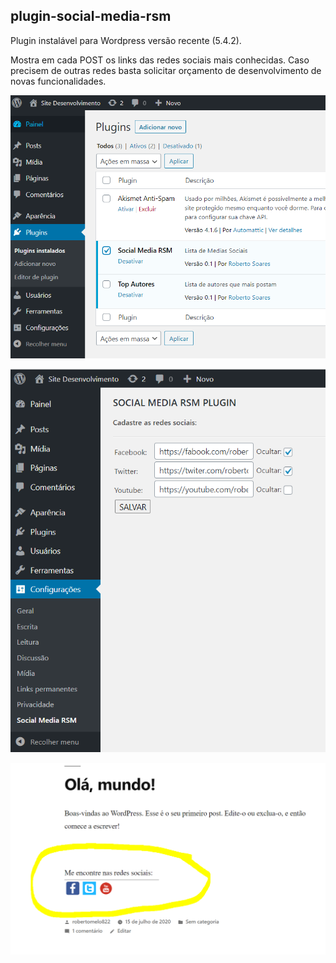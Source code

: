 ## plugin-social-media-rsm
Plugin instalável para Wordpress versão recente (5.4.2).

Mostra em cada POST os links das redes sociais mais conhecidas.  Caso precisem de outras redes basta solicitar orçamento de desenvolvimento de novas funcionalidades.

![alt tela](https://github.com/robertosm822/plugin-social-media-rsm/blob/master/includes/templates/img/print_adm_plugin_02.PNG?raw=true)


![alt tela](https://github.com/robertosm822/plugin-social-media-rsm/blob/master/includes/templates/img/print_adm_plugin.PNG?raw=true)

![alt tela](https://github.com/robertosm822/plugin-social-media-rsm/blob/master/includes/templates/img/print_front_posts_plugin.PNG?raw=true)